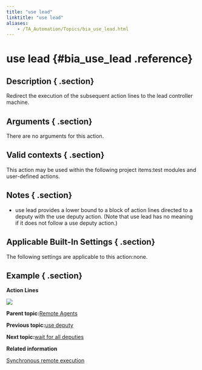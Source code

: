 ```yaml
--- 
title: "use lead"
linktitle: "use lead"
aliases: 
    - /TA_Automation/Topics/bia_use_lead.html
---
```

# use lead {#bia_use_lead .reference}

## Description { .section}

Redirect the execution of the subsequent action lines to the lead controller machine.

## Arguments { .section}

There are no arguments for this action.

## Valid contexts { .section}

This action may be used within the following project items:test modules and user-defined actions.

## Notes { .section}

-   use lead provides a lower bound to a block of action lines directed to a deputy with the use deputy action. \(Note that use lead has no meaning if it does not follow a use deputy action.\)

## Applicable Built-In Settings { .section}

The following settings are applicable to this action:none.

## Example { .section}

**Action Lines**

![](../Images/bia_use_lead_pgm.png)

**Parent topic:**[Remote Agents](../../TA_Automation/Topics/bia_Remote_agents.html)

**Previous topic:**[use deputy](../../TA_Automation/Topics/bia_use_deputy.html)

**Next topic:**[wait for all deputies](../../TA_Automation/Topics/bia_wait_for_all_deputies.html)

**Related information**  


[Synchronous remote execution](../../TA_Help/Topics/Test_exec_remote_synchronous.html)

